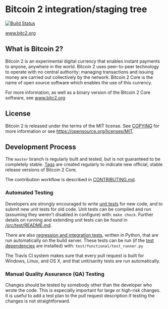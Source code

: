 Bitcoin 2 integration/staging tree
=====================================

[![Build Status](https://travis-ci.org/bitcoin/bitcoin.svg?branch=master)](https://travis-ci.org/bitcoin/bitcoin)

www.bitc2.org

What is Bitcoin 2?
----------------

Bitcoin 2 is an experimental digital currency that enables instant payments to
anyone, anywhere in the world. Bitcoin 2 uses peer-to-peer technology to operate
with no central authority: managing transactions and issuing money are carried
out collectively by the network. Bitcoin 2 Core is the name of open source
software which enables the use of this currency.

For more information, as well as a binary version of
the Bitcoin 2 Core software, see www.bitc2.org

License
-------

Bitcoin 2 is released under the terms of the MIT license. See [COPYING](COPYING) for more
information or see https://opensource.org/licenses/MIT.

Development Process
-------------------

The `master` branch is regularly built and tested, but is not guaranteed to be
completely stable. [Tags](https://github.com/bitcoin/bitcoin/tags) are created
regularly to indicate new official, stable release versions of Bitcoin 2 Core.

The contribution workflow is described in [CONTRIBUTING.md](CONTRIBUTING.md).

### Automated Testing

Developers are strongly encouraged to write [unit tests](src/test/README.md) for new code, and to
submit new unit tests for old code. Unit tests can be compiled and run
(assuming they weren't disabled in configure) with: `make check`. Further details on running
and extending unit tests can be found in [/src/test/README.md](/src/test/README.md).

There are also [regression and integration tests](/test), written
in Python, that are run automatically on the build server.
These tests can be run (if the [test dependencies](/test) are installed) with: `test/functional/test_runner.py`

The Travis CI system makes sure that every pull request is built for Windows, Linux, and OS X, and that unit/sanity tests are run automatically.

### Manual Quality Assurance (QA) Testing

Changes should be tested by somebody other than the developer who wrote the
code. This is especially important for large or high-risk changes. It is useful
to add a test plan to the pull request description if testing the changes is
not straightforward.
